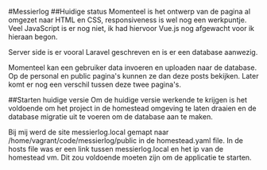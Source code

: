 #Messierlog
##Huidige status
Momenteel is het ontwerp van de pagina al omgezet naar HTML en CSS, responsiveness is wel nog een werkpuntje. Veel JavaScript is er nog niet, ik had hiervoor Vue.js nog afgewacht voor ik hieraan begon.

Server side is er vooral Laravel geschreven en is er een database aanwezig.

Momenteel kan een gebruiker data invoeren en uploaden naar de database. Op de personal en public pagina's kunnen ze dan deze posts bekijken. Later komt er nog een verschil tussen deze twee pagina's.

##Starten huidige versie
Om de huidige versie werkende te krijgen is het voldoende om het project in de homestead omgeving te laten draaien en de database migratie uit te voeren om de database aan te maken.

Bij mij werd de site messierlog.local gemapt naar /home/vagrant/code/messierlog/public in de homestead.yaml file. In de hosts file was er een link tussen messierlog.local en het ip van de homestead vm. Dit zou voldoende moeten zijn om de applicatie te starten.